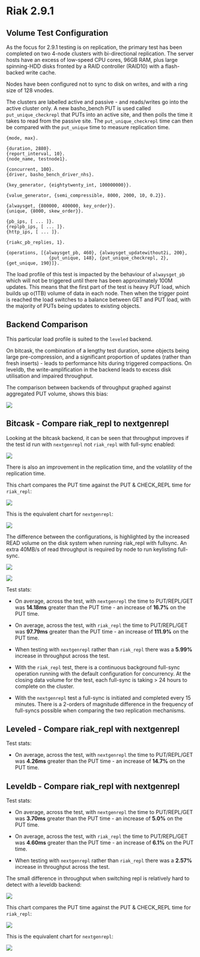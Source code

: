 # Riak 2.9.1

## Volume Test Configuration

As the focus for 2.9.1 testing is on replication, the primary test has been completed on two 4-node clusters with bi-directional replication.  The server hosts have an excess of low-speed CPU cores, 96GB RAM, plus large spinning-HDD disks fronted by a RAID controller (RAID10) with a flash-backed write cache.

Nodes have been configured not to sync to disk on writes, and with a ring size of 128 vnodes.

The clusters are labelled active and passive - and reads/writes go into the active cluster only.  A new basho_bench PUT is used called `put_unique_checkrepl` that PUTs into an active site, and then polls the time it takes to read from the passive site.  The `put_unique_checkrepl` time can then be compared with the `put_unique` time to measure replication time.

```
{mode, max}.

{duration, 2880}.
{report_interval, 10}.
{node_name, testnode1}.

{concurrent, 100}.
{driver, basho_bench_driver_nhs}.

{key_generator, {eightytwenty_int, 100000000}}.

{value_generator, {semi_compressible, 8000, 2000, 10, 0.2}}.

{alwaysget, {800000, 400000, key_order}}.
{unique, {8000, skew_order}}.

{pb_ips, [ ... ]}.
{replpb_ips, [ ... ]}.
{http_ips, [ ... ]}.

{riakc_pb_replies, 1}.

{operations, [{alwaysget_pb, 460}, {alwaysget_updatewithout2i, 200},
                {put_unique, 148}, {put_unique_checkrepl, 2}, {get_unique, 190}]}.
```

The load profile of this test is impacted by the behaviour of `alwaysget_pb` which will not be triggered until there has been approximately 100M updates.  This means that the first part of the test is heavy PUT load, which builds up o(1TB) volume of data in each node.  Then when the trigger point is reached the load switches to a balance between GET and PUT load, with the majority of PUTs being updates to existing objects.

## Backend Comparison

This particular load profile is suited to the `leveled` backend.  

On bitcask, the combination of a lengthy test duration, some objects being large pre-compression, and a significant proportion of updates (rather than fresh inserts) - leads to performance hits during triggered compactions.  On leveldb, the write-amplification in the backend leads to excess disk utilisation and impaired throughput.

The comparison between backends of throughput graphed against aggregated PUT volume, shows this bias:

![](img/ReplThroughputByBackend.png)


## Bitcask - Compare riak_repl to nextgenrepl

Looking at the bitcask backend, it can be seen that throughput improves if the test id run with `nextgenrepl` not `riak_repl` with full-sync enabled:

![](img/ReplThroughputBitcask.png)

There is also an improvement in the replication time, and the volatility of the replication time.

This chart compares the PUT time against the PUT & CHECK_REPL time for `riak_repl`:

![](img/ReplTimeRiakReplBitcask.png)

This is the equivalent chart for `nextgenrepl`:

![](img/ReplTimeNextGenReplBitcask.png)

The difference between the configurations, is highlighted by the increased READ volume on the disk system when running riak_repl with fullsync.  An extra 40MB/s of read throughput is required by node to run keylisting full-sync.

![](img/DiskUtilisationNextGenReplBitcask.png)

![](img/DiskUtilisationRiakReplBitcask.png)

Test stats:

- On average, across the test, with `nextgenrepl` the time to PUT/REPL/GET was **14.18ms** greater than the PUT time - an increase of **16.7%** on the PUT time.

- On average, across the test, with `riak_repl` the time to PUT/REPL/GET was **97.79ms** greater than the PUT time - an increase of **111.9%** on the PUT time.

- When testing with `nextgenrepl` rather than `riak_repl` there was a **5.99%** increase in throughput across the test.

- With the `riak_repl` test, there is a continuous background full-sync operation running with the default configuration for concurrency.  At the closing data volume for  the test, each full-sync is taking > 24 hours to complete on the cluster.

- With the `nextgenrepl` test a full-sync is initiated and completed every 15 minutes.  There is a 2-orders of magnitude difference in the frequency of full-syncs possible when comparing the two replication mechanisms.

## Leveled - Compare riak_repl with nextgenrepl

Test stats:

- On average, across the test, with `nextgenrepl` the time to PUT/REPL/GET was **4.26ms** greater than the PUT time - an increase of **14.7%** on the PUT time.  

## Leveldb - Compare riak_repl with nextgenrepl

Test stats:

- On average, across the test, with `nextgenrepl` the time to PUT/REPL/GET was **3.70ms** greater than the PUT time - an increase of **5.0%** on the PUT time.

- On average, across the test, with `riak_repl` the time to PUT/REPL/GET was **4.60ms** greater than the PUT time - an increase of **6.1%** on the PUT time.

- When testing with `nextgenrepl` rather than `riak_repl` there was a **2.57%** increase in throughput across the test.

The small difference in throughput when switching repl is relatively hard to detect with a leveldb backend:

![](img/ReplThroughputLeveldb.png)

This chart compares the PUT time against the PUT & CHECK_REPL time for `riak_repl`:

![](img/ReplTimeRiakReplLeveldb.png)

This is the equivalent chart for `nextgenrepl`:

![](img/ReplTimeNextGenReplLeveldb.png)
